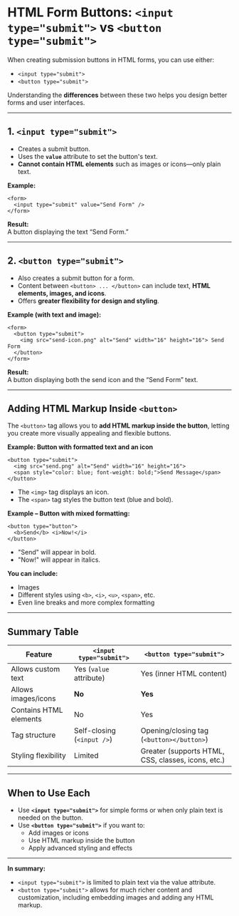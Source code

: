 
# HTML Form Buttons: `<input type="submit">` vs `<button type="submit">`

When creating submission buttons in HTML forms, you can use either:
- `<input type="submit">`
- `<button type="submit">`

Understanding the **differences** between these two helps you design better forms and user interfaces.

---

## 1. `<input type="submit">`

- Creates a submit button.
- Uses the **`value`** attribute to set the button's text.
- **Cannot contain HTML elements** such as images or icons—only plain text.

**Example:**

```
<form>
  <input type="submit" value="Send Form" />
</form>
```

**Result:**  
A button displaying the text “Send Form.”

---

## 2. `<button type="submit">`

- Also creates a submit button for a form.
- Content between `<button> ... </button>` can include text, **HTML elements, images, and icons**.
- Offers **greater flexibility for design and styling**.

**Example (with text and image):**

```
<form>
  <button type="submit">
    <img src="send-icon.png" alt="Send" width="16" height="16"> Send Form
  </button>
</form>
```

**Result:**  
A button displaying both the send icon and the “Send Form” text.

---

## Adding HTML Markup Inside `<button>`

The `<button>` tag allows you to **add HTML markup inside the button**, letting you create more visually appealing and flexible buttons.

**Example: Button with formatted text and an icon**

```
<button type="submit">
  <img src="send.png" alt="Send" width="16" height="16">
  <span style="color: blue; font-weight: bold;">Send Message</span>
</button>
```

- The `<img>` tag displays an icon.
- The `<span>` tag styles the button text (blue and bold).

**Example – Button with mixed formatting:**

```
<button type="button">
  <b>Send</b> <i>Now!</i>
</button>
```

- "Send" will appear in bold.
- "Now!" will appear in italics.

**You can include:**  
- Images 
- Different styles using `<b>`, `<i>`, `<u>`, `<span>`, etc.
- Even line breaks and more complex formatting

---

## Summary Table

| Feature                      | `<input type="submit">`           | `<button type="submit">`                            |
|------------------------------|-----------------------------------|-----------------------------------------------------|
| Allows custom text           | Yes (`value` attribute)           | Yes (inner HTML content)                            |
| Allows images/icons          | **No**                            | **Yes**                                             |
| Contains HTML elements       | No                                | Yes                                                 |
| Tag structure                | Self-closing (`<input />`)        | Opening/closing tag (`<button></button>`)           |
| Styling flexibility          | Limited                           | Greater (supports HTML, CSS, classes, icons, etc.)  |

---

## When to Use Each

- Use **`<input type="submit">`** for simple forms or when only plain text is needed on the button.
- Use **`<button type="submit">`** if you want to:
  - Add images or icons
  - Use HTML markup inside the button
  - Apply advanced styling and effects

---

**In summary:**  
- `<input type="submit">` is limited to plain text via the value attribute.
- `<button type="submit">` allows for much richer content and customization, including embedding images and adding any HTML markup.

